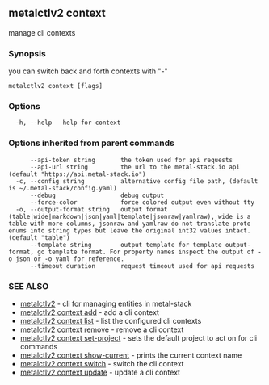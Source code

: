 ## metalctlv2 context

manage cli contexts

### Synopsis

you can switch back and forth contexts with "-"

```
metalctlv2 context [flags]
```

### Options

```
  -h, --help   help for context
```

### Options inherited from parent commands

```
      --api-token string       the token used for api requests
      --api-url string         the url to the metal-stack.io api (default "https://api.metal-stack.io")
  -c, --config string          alternative config file path, (default is ~/.metal-stack/config.yaml)
      --debug                  debug output
      --force-color            force colored output even without tty
  -o, --output-format string   output format (table|wide|markdown|json|yaml|template|jsonraw|yamlraw), wide is a table with more columns, jsonraw and yamlraw do not translate proto enums into string types but leave the original int32 values intact. (default "table")
      --template string        output template for template output-format, go template format. For property names inspect the output of -o json or -o yaml for reference.
      --timeout duration       request timeout used for api requests
```

### SEE ALSO

* [metalctlv2](metalctlv2.md)	 - cli for managing entities in metal-stack
* [metalctlv2 context add](metalctlv2_context_add.md)	 - add a cli context
* [metalctlv2 context list](metalctlv2_context_list.md)	 - list the configured cli contexts
* [metalctlv2 context remove](metalctlv2_context_remove.md)	 - remove a cli context
* [metalctlv2 context set-project](metalctlv2_context_set-project.md)	 - sets the default project to act on for cli commands
* [metalctlv2 context show-current](metalctlv2_context_show-current.md)	 - prints the current context name
* [metalctlv2 context switch](metalctlv2_context_switch.md)	 - switch the cli context
* [metalctlv2 context update](metalctlv2_context_update.md)	 - update a cli context

